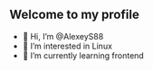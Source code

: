 ## Welcome to my profile ##
- 👋 Hi, I’m @AlexeyS88
- 👀 I’m interested in Linux
- 🌱 I’m currently learning frontend
